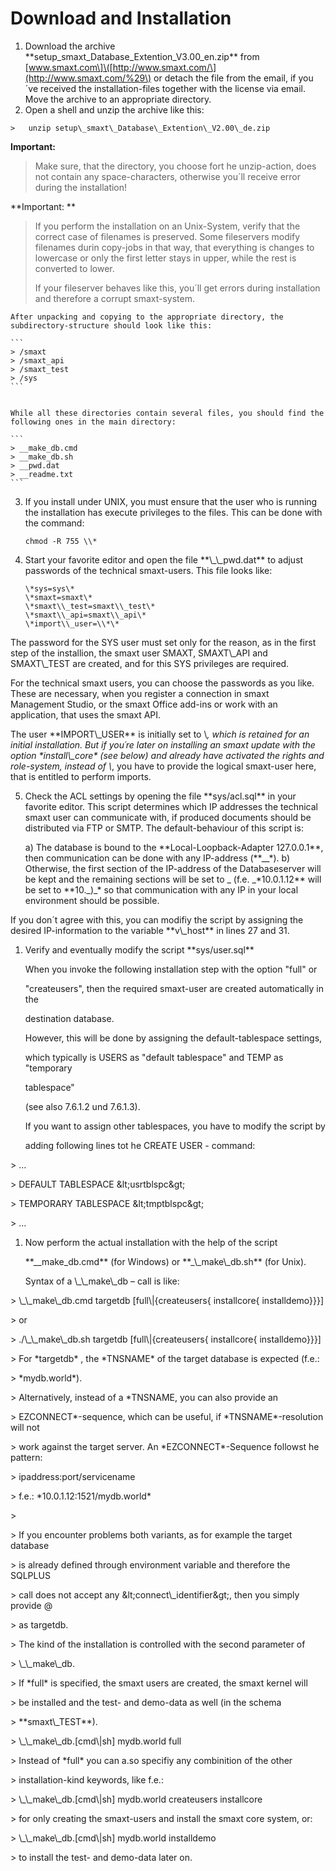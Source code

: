 # Download and Installation

1. Download the archive \*\*setup\_smaxt\_Database\_Extention\_V3.00\_en.zip\*\* from \[www.smaxt.com\]\([http://www.smaxt.com/\](http://www.smaxt.com/%29\) or detach the file from the email, if you´ve received the installation-files together with the license via email. Move the archive to an appropriate directory.
2. Open a shell and unzip the archive like this:

`>   unzip setup\_smaxt\_Database\_Extention\_V2.00\_de.zip`

**Important:**

> Make sure, that the directory, you choose fort he unzip-action, does not contain any space-characters, otherwise you´ll receive error during the installation!

**Important: **   

> If you perform the installation on an Unix-System, verify that the correct case of filenames is preserved. Some fileservers modify filenames durin copy-jobs in that way, that everything is changes to lowercase or only the first letter stays in upper, while the rest is converted to lower.
>
> If your fileserver behaves like this, you´ll get errors during installation and therefore a corrupt smaxt-system.


    After unpacking and copying to the appropriate directory, the subdirectory-structure should look like this:

    ```
    > /smaxt
    > /smaxt_api
    > /smaxt_test
    > /sys
    ```


    While all these directories contain several files, you should find the following ones in the main directory:

    ```
    > __make_db.cmd
    > __make_db.sh
    > __pwd.dat
    > __readme.txt
    ```

3. If you install under UNIX, you must ensure that the user who is running the installation has execute privileges to the files. This can be done with the command:

    ```
    chmod -R 755 \\*
    ```

4. Start your favorite editor and open the file \*\*\\_\\_pwd.dat\*\* to adjust passwords of the technical smaxt-users. This file looks like:

    ```
    \*sys=sys\*  
    \*smaxt=smaxt\*  
    \*smaxt\\_test=smaxt\\_test\*  
    \*smaxt\\_api=smaxt\\_api\*  
    \*import\\_user=\\*\*  
    ```

The password for the SYS user must set only for the reason, as in the first step of the installion, the smaxt user SMAXT, SMAXT\\_API and SMAXT\\_TEST are created, and for this SYS privileges are required.  

For the technical smaxt users, you can choose the passwords as you like. These are necessary, when you register a connection in smaxt Management
Studio, or the smaxt Office add-ins or work with an application, that uses the smaxt API.  

The user \*\*IMPORT\\_USER\*\* is initially set to \\*, which is retained for an initial installation. But if you´re later on installing an smaxt update with the option \*install\\_core\* \(see below\) and already have activated the rights and role-system, instead of \\*, you have to provide the logical smaxt-user here, that is entitled to perform imports.

5. Check the ACL settings by opening the file \*\*sys/acl.sql\*\* in your favorite editor. This script determines which IP addresses the technical smaxt user can communicate with, if produced documents should be distributed via FTP or SMTP. The default-behaviour of this script is:

    a) The database is bound to the \*\*Local-Loopback-Adapter 127.0.0.1\*\*, then communication can be done with any IP-address \(\*\*\_\_\*\).
    b) Otherwise, the first section of the IP-address of the Databaseserver will be kept and the remaining sections will be set to \_ \(f.e. \_\*10.0.1.12\*\* will be set to \*\*10.\_\)\_\* so that communication with any IP in your local environment should be possible.

If you don´t agree with this, you can modifiy the script by assigning the desired IP-information to the variable \*\*v\\_host\*\* in lines 27 and 31.

1. Verify and eventually modify the script \*\*sys/user.sql\*\*

   When you invoke the following installation step with the option "full" or

   "createusers", then the required smaxt-user are created automatically in the

   destination database.

   However, this will be done by assigning the default-tablespace settings,

   which typically is USERS as "default tablespace" and TEMP as "temporary

   tablespace"

   \(see also 7.6.1.2 und 7.6.1.3\).

   If you want to assign other tablespaces, you have to modify the script by

   adding following lines tot he CREATE USER - command:

&gt;   …

&gt;   DEFAULT TABLESPACE \&lt;usrtblspc\&gt;

&gt;   TEMPORARY TABLESPACE \&lt;tmptblspc\&gt;

&gt;   …

1. Now perform the actual installation with the help of the script

   \*\*\_\_make\_db.cmd\*\* \(for Windows\) or \*\*\_\\_make\\_db.sh\*\* \(for Unix\).

   Syntax of a \\_\\_make\\_db – call is like:

&gt;   \\_\\_make\\_db.cmd targetdb \[full\\|{createusers{ installcore{ installdemo}}}\]

&gt;   or

&gt;   ./\\_\\_make\\_db.sh targetdb \[full\\|{createusers{ installcore{ installdemo}}}\]

&gt;   For \*targetdb\* , the \*TNSNAME\* of the target database is expected \(f.e.:

&gt;   \*mydb.world\*\).

&gt;   Alternatively, instead of a \*TNSNAME, you can also provide an

&gt;   EZCONNECT\*-sequence, which can be useful, if \*TNSNAME\*-resolution will not

&gt;   work against the target server. An \*EZCONNECT\*-Sequence followst he pattern:

&gt;   ipaddress:port/servicename

&gt;   f.e.: \*10.0.1.12:1521/mydb.world\*

&gt;

&gt;   If you encounter problems both variants, as for example the target database

&gt;   is already defined through environment variable and therefore the SQLPLUS

&gt;   call does not accept any \&lt;connect\\_identifier\&gt;, then you simply provide \@

&gt;   as targetdb.

&gt;   The kind of the installation is controlled with the second parameter of

&gt;   \\_\\_make\\_db.

&gt;   If \*full\* is specified, the smaxt users are created, the smaxt kernel will

&gt;   be installed and the test- and demo-data as well \(in the schema

&gt;   \*\*smaxt\\_TEST\*\*\).

&gt;   \\_\\_make\\_db.\[cmd\\|sh\] mydb.world full

&gt;   Instead of \*full\* you can a.so specifiy any combinition of the other

&gt;   installation-kind keywords, like f.e.:

&gt;   \\_\\_make\\_db.\[cmd\\|sh\] mydb.world createusers installcore

&gt;   for only creating the smaxt-users and install the smaxt core system, or:

&gt;   \\_\\_make\\_db.\[cmd\\|sh\] mydb.world installdemo

&gt;   to install the test- and demo-data later on.

